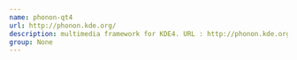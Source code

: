 ```yaml
---
name: phonon-qt4
url: http://phonon.kde.org/
description: multimedia framework for KDE4. URL : http://phonon.kde.org/ Groups : None
group: None
---
```


